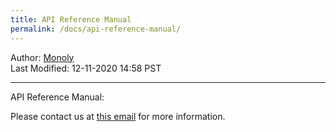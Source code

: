 ```yaml
---
title: API Reference Manual
permalink: /docs/api-reference-manual/
---
```

Author: <a href="mailto:admin@monoly.com">Monoly</a>
<br>
Last Modified: 12-11-2020 14:58 PST
<br>

----
API Reference Manual:

Please contact us at <a href="mailto:admin@monoly.com">this email</a> for more information. 